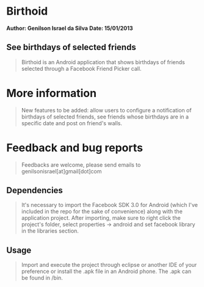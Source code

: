 Birthoid
========

**Author: Genilson Israel da Silva**
**Date: 15/01/2013**

See birthdays of selected friends
---------------------------------

> Birthoid is an Android application that shows birthdays of friends selected
through a Facebook Friend Picker call.



More information
================

> New features to be added: allow users to configure a notification of
birthdays of selected friends, see friends whose birthdays are in a specific
date and post on friend's walls.


Feedback and bug reports
========================

> Feedbacks are welcome, please send emails to genilsonisrael[at]gmail[dot]com


Dependencies
------------
	
> It's necessary to import the Facebook SDK 3.0 for Android (which I've included
in the repo for the sake of convenience) along with the application project.
After importing, make sure to right click the project's folder, select
properties -> android and set facebook library in the libraries section.


Usage
-----

> Import and execute the project through eclipse or another IDE of your preference
or install the .apk file in an Android phone. The .apk can be found in /bin.
